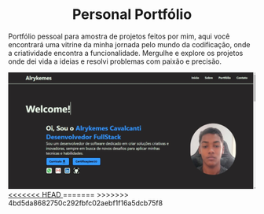<h1 align="center"> Personal Portfólio</h1>
<p>Portfólio pessoal para amostra de projetos feitos por mim, aqui você encontrará uma vitrine da minha jornada pelo mundo da codificação, onde a criatividade encontra a funcionalidade. Mergulhe e explore os projetos onde dei vida a ideias e resolvi problemas com paixão e precisão.</p>
<a href="https://portfolioalrykemes.vercel.app/">
<img src="src/assets/projetosImagens/portfolioImage.jpg"/>
<<<<<<< HEAD
</a>
=======
</a>
>>>>>>> 4bd5da8682750c292fbfc02aebf1f16a5dcb75f8
